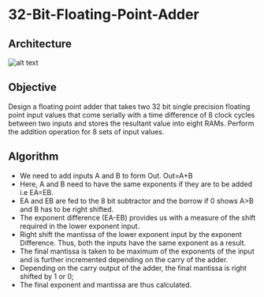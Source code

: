 # 32-Bit-Floating-Point-Adder
## Architecture
![alt text](https://i.ibb.co/Twgp4kx/Screen-Shot-2020-05-04-at-7-39-56-PM.png)

## Objective
Design a floating point adder that takes two 32 bit single precision floating point input values that come serially with a time difference of 8 clock cycles between two inputs and stores the resultant value into eight RAMs. Perform the addition operation for 8 sets of input values.

## Algorithm
* We need to add inputs A and B to form Out. Out=A+B
* Here, A and B need to have the same exponents if they are to be added i.e EA=EB.
* EA and EB are fed to the 8 bit subtractor and the borrow if 0 shows A>B and B has to be right shifted.
* The exponent difference (EA-EB) provides us with a measure of the shift required in the lower exponent input.
* Right shift the mantissa of the lower exponent input by the exponent Difference. Thus, both the inputs have the same exponent as a result.
* The final mantissa is taken to be maximum of the exponents of the input and is further incremented depending on the carry of the adder.
* Depending on the carry output of the adder, the final mantissa is right shifted by 1 or 0;
* The final exponent and mantissa are thus calculated.


